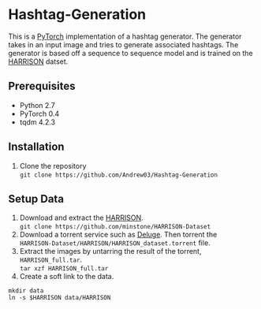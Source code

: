 # Hashtag-Generation

This is a [PyTorch](https://pytorch.org/ "PyTorch") implementation of a hashtag generator. The generator takes in an input image and tries to generate associated hashtags. The generator is based off a sequence to sequence model and is trained on the [HARRISON](https://github.com/minstone/HARRISON-Dataset "HARRISON") datset.

## Prerequisites
* Python 2.7
* PyTorch 0.4
* tqdm 4.2.3

## Installation
1. Clone the repository <br>
`git clone https://github.com/Andrew03/Hashtag-Generation`

## Setup Data
1. Download and extract the [HARRISON](https://github.com/minstone/HARRISON-Dataset "HARRISON"). <br>
`git clone https://github.com/minstone/HARRISON-Dataset`
2. Download a torrent service such as [Deluge](https://deluge-torrent.org/ "Deluge"). Then torrent the <br>
`HARRISON-Dataset/HARRISON/HARRISON_dataset.torrent` file.
3. Extract the images by untarring the result of the torrent, `HARRISON_full.tar`. <br>
`tar xzf HARRISON_full.tar`
4. Create a soft link to the data. <br>
```
mkdir data
ln -s $HARRISON data/HARRISON
```

